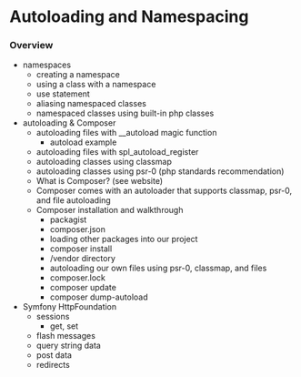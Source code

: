 Autoloading and Namespacing
===========================

### Overview

* namespaces
	* creating a namespace
	* using a class with a namespace
	* use statement
	* aliasing namespaced classes
	* namespaced classes using built-in php classes
* autoloading & Composer
	* autoloading files with __autoload magic function
		* autoload example
	* autoloading files with spl_autoload_register
	* autoloading classes using classmap
	* autoloading classes using psr-0 (php standards recommendation)
	* What is Composer? (see website)
	* Composer comes with an autoloader that supports classmap, psr-0, and file autoloading
	* Composer installation and walkthrough
		* packagist
		* composer.json
		* loading other packages into our project
		* composer install
		* /vendor directory
		* autoloading our own files using psr-0, classmap, and files
		* composer.lock
		* composer update
		* composer dump-autoload
* Symfony HttpFoundation
	* sessions
		* get, set
	* flash messages
	* query string data
	* post data
	* redirects

